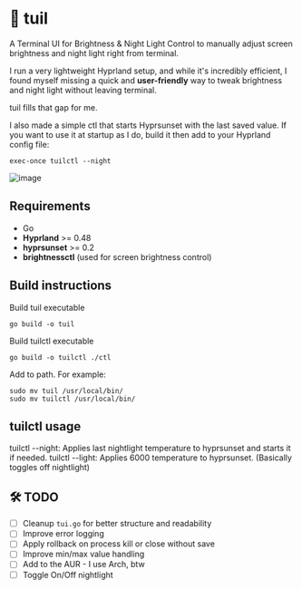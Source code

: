 # 🌙 tuil

A Terminal UI for Brightness & Night Light Control to manually adjust screen brightness and night light right from terminal.

I run a very lightweight Hyprland setup, and while it's incredibly efficient, I found myself missing a quick and **user-friendly** way to tweak brightness and night light without leaving terminal.

tuil fills that gap for me.

I also made a simple ctl that starts Hyprsunset with the last saved value.
If you want to use it at startup as I do, build it then add to your Hyprland config file:

```console
exec-once tuilctl --night
```

![image](https://github.com/user-attachments/assets/5bcd5691-a947-47fe-86e0-cfa7ffe73c9e)

## Requirements

- Go
- **Hyprland** >= 0.48  
- **hyprsunset** >= 0.2  
- **brightnessctl** (used for screen brightness control)

## Build instructions

Build tuil executable

```console
go build -o tuil
```

Build tuilctl executable

```console
go build -o tuilctl ./ctl
```

Add to path. For example:

```console
sudo mv tuil /usr/local/bin/
sudo mv tuilctl /usr/local/bin/
```

## tuilctl usage

tuilctl --night: Applies last nightlight temperature to hyprsunset and starts it if needed. 
tuilctl --light: Applies 6000 temperature to hyprsunset. (Basically toggles off nightlight)
## 🛠️ TODO

- [ ] Cleanup `tui.go` for better structure and readability
- [ ] Improve error logging
- [ ] Apply rollback on process kill or close without save
- [ ] Improve min/max value handling
- [ ] Add to the AUR - I use Arch, btw
- [ ] Toggle On/Off nightlight
